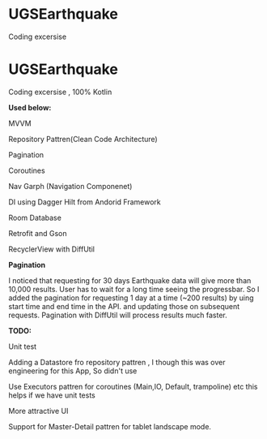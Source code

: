 # UGSEarthquake
Coding excersise

# UGSEarthquake
Coding excersise , 100% Kotlin

**Used below:**

MVVM

Repository Pattren(Clean Code Architecture)

Pagination

Coroutines

Nav Garph (Navigation Componenet)

DI using Dagger Hilt from Andorid Framework

Room Database

Retrofit and Gson

RecyclerView with DiffUtil

**Pagination**


I noticed that requesting for 30 days Earthquake data will give more than 10,000 results. User has to wait for a long time seeing the progressbar. 
So I added the pagination for requesting 1 day at a time (~200 results) by uing start time and end time in the API. and updating those on subsequent requests.
Pagination with DiffUtil will process results much faster. 


**TODO:**


Unit test

Adding a Datastore fro repository pattren , I though this was over engineering for this App, So didn't use

Use Executors pattren for coroutines (Main,IO, Default, trampoline) etc this helps if we have unit tests

More attractive UI

Support for Master-Detail pattren for tablet landscape mode.
